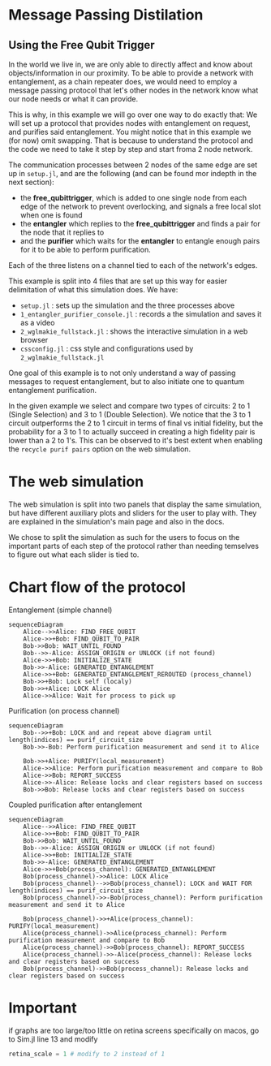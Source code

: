 # Message Passing Distilation

## Using the Free Qubit Trigger

In the world we live in, we are only able to directly affect and know about objects/information
in our proximity. To be able to provide a network with entanglement, as a chain repeater does, we would need to employ a message passing protocol that let's other nodes in the network know what our node needs or what it can provide.

This is why, in this example we will go over one way to do exactly that: We will set up a protocol that provides nodes with entanglement on request, and purifies said entanglement.
You might notice that in this example we (for now) omit swapping. That is because to understand the protocol and the code we need to take it step by step and start froma  2 node network.

The communication processes between 2 nodes of the same edge are set up in `setup.jl`, and are the following (and can be found mor indepth in the next section):

- the **free_qubittrigger**, which is added to one single node from each edge of the network to prevent overlocking, and signals a free local slot when one is found
- the **entangler** which replies to the **free_qubittrigger** and finds a pair for the node that it replies to
- and the **purifier** which waits for the **entangler** to entangle enough pairs for it to be able to perform purification.

Each of the three listens on a channel tied to each of the network's edges.

This example is split into 4 files that are set up this way for easier delimitation of
what this simulation does. We have:

- `setup.jl` : sets up the simulation and the three processes above
- `1_entangler_purifier_console.jl` : records a the simulation and saves it as a video
- `2_wglmakie_fullstack.jl` : shows the interactive simulation in a web browser
- `cssconfig.jl` : css style and configurations used by `2_wglmakie_fullstack.jl`

One goal of this example is to not only understand a way of passing messages to request entanglement, but to also initiate one to quantum entanglement purification. 

In the given example we select and compare two types of circuits: 2 to 1 (Single Selection)
and 3 to 1 (Double Selection). We notice that the 3 to 1 circuit outperforms the 2 to 1 circuit
in terms of final vs initial fidelity, but the probability for a 3 to 1 to actually succeed in creating a high fidelity pair is lower than a 2 to 1's. This can be observed to it's best extent when enabling the `recycle purif pairs` option on the web simulation.

# The web simulation

The web simulation is split into two panels that display the same simulation, but have different auxiliary plots and sliders for the user to play with. They are explained in the simulation's main page and also in the docs.

We chose to split the simulation as such for the users to focus on the important parts of each step of the protocol rather than needing temselves to figure out what each slider is tied to.

# Chart flow of the protocol

Entanglement (simple channel)

```mermaid
sequenceDiagram
    Alice-->>Alice: FIND_FREE_QUBIT
    Alice->>+Bob: FIND_QUBIT_TO_PAIR
    Bob->>Bob: WAIT_UNTIL_FOUND
    Bob-->>-Alice: ASSIGN_ORIGIN or UNLOCK (if not found)
    Alice->>+Bob: INITIALIZE_STATE
    Bob->>-Alice: GENERATED_ENTANGLEMENT
    Alice->>+Bob: GENERATED_ENTANGLEMENT_REROUTED (process_channel)
    Bob->>+Bob: Lock self (localy)
    Bob->>+Alice: LOCK Alice
    Alice->>Alice: Wait for process to pick up
```
Purification (on process channel)

```mermaid
sequenceDiagram
    Bob-->>+Bob: LOCK and and repeat above diagram until length(indices) == purif_circuit_size
    Bob->>-Bob: Perform purification measurement and send it to Alice

    Bob->>+Alice: PURIFY(local_measurement)
    Alice->>Alice: Perform purification measurement and compare to Bob
    Alice->>Bob: REPORT_SUCCESS
    Alice->>-Alice: Release locks and clear registers based on success
    Bob->>Bob: Release locks and clear registers based on success
```

Coupled purification after entanglement

```mermaid
sequenceDiagram
    Alice-->>Alice: FIND_FREE_QUBIT
    Alice->>+Bob: FIND_QUBIT_TO_PAIR
    Bob->>Bob: WAIT_UNTIL_FOUND
    Bob-->>-Alice: ASSIGN_ORIGIN or UNLOCK (if not found)
    Alice->>+Bob: INITIALIZE_STATE
    Bob->>-Alice: GENERATED_ENTANGLEMENT
    Alice->>+Bob(process_channel): GENERATED_ENTANGLEMENT
    Bob(process_channel)->>Alice: LOCK Alice
    Bob(process_channel)-->>Bob(process_channel): LOCK and WAIT FOR length(indices) == purif_circuit_size
    Bob(process_channel)->>-Bob(process_channel): Perform purification measurement and send it to Alice

    Bob(process_channel)->>+Alice(process_channel): PURIFY(local_measurement)
    Alice(process_channel)->>Alice(process_channel): Perform purification measurement and compare to Bob
    Alice(process_channel)->>Bob(process_channel): REPORT_SUCCESS
    Alice(process_channel)->>-Alice(process_channel): Release locks and clear registers based on success
    Bob(process_channel)->>Bob(process_channel): Release locks and clear registers based on success
```

# Important
if graphs are too large/too little on retina screens specifically on macos,
go to Sim.jl line 13 and modify
```julia
retina_scale = 1 # modify to 2 instead of 1
```
